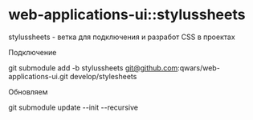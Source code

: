 # web-applications-ui::stylussheets

stylussheets - ветка для подключения и разработ CSS в проектах

Подключение

git submodule add -b stylussheets git@github.com:qwars/web-applications-ui.git develop/stylesheets

Обновляем

git submodule update --init --recursive 

